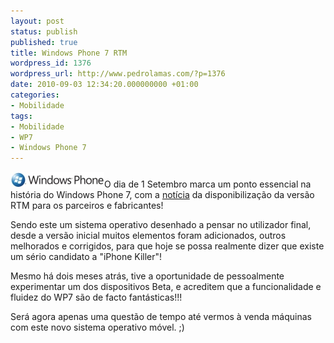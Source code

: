 ```yaml
---
layout: post
status: publish
published: true
title: Windows Phone 7 RTM
wordpress_id: 1376
wordpress_url: http://www.pedrolamas.com/?p=1376
date: 2010-09-03 12:34:20.000000000 +01:00
categories:
- Mobilidade
tags:
- Mobilidade
- WP7
- Windows Phone 7
---
```

[![](wp-content/uploads/2010/07/Windows-Phone-7.jpg "Windows Phone 7")](http://windowsteamblog.com/windows_phone/b/windowsphone/archive/2010/09/01/windows-phone-7-released-to-manufacturing.aspx)O dia de 1 Setembro marca um ponto essencial na história do Windows Phone 7, com a [notícia](http://windowsteamblog.com/windows_phone/b/windowsphone/archive/2010/09/01/windows-phone-7-released-to-manufacturing.aspx) da disponibilização da versão RTM para os parceiros e fabricantes!

Sendo este um sistema operativo desenhado a pensar no utilizador final, desde a versão inicial muitos elementos foram adicionados, outros melhorados e corrigidos, para que hoje se possa realmente dizer que existe um sério candidato a "iPhone Killer"!

Mesmo há dois meses atrás, tive a oportunidade de pessoalmente experimentar um dos dispositivos Beta, e acreditem que a funcionalidade e fluidez do WP7 são de facto fantásticas!!!

Será agora apenas uma questão de tempo até vermos à venda máquinas com este novo sistema operativo móvel. ;)
